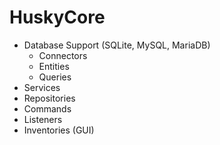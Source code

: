 # HuskyCore

- Database Support (SQLite, MySQL, MariaDB)
  - Connectors
  - Entities
  - Queries  
- Services
- Repositories
- Commands
- Listeners
- Inventories (GUI)
